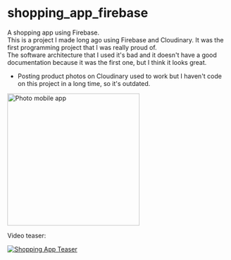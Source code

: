 # shopping_app_firebase

A shopping app using Firebase. \
This is a project I made long ago using Firebase and Cloudinary. It was the first programming project that I was really proud of. \
The software architecture that I used it's bad and it doesn't have a good documentation because it was the first one, but I think it looks great.

-   Posting product photos on Cloudinary used to work but I haven't code on this project in a long time, so it's outdated.

<img src="https://i.imgur.com/1BbUv2r.png" alt="Photo mobile app" width="300"/>

Video teaser:

[![Shopping App Teaser](https://res.cloudinary.com/marcomontalbano/image/upload/v1631980468/video_to_markdown/images/youtube--y7DUFw17G-A-c05b58ac6eb4c4700831b2b3070cd403.jpg)](https://youtu.be/y7DUFw17G-A "Shopping App Teaser")
